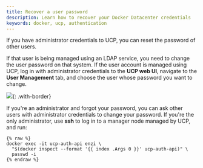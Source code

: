 ```yaml
---
title: Recover a user password
description: Learn how to recover your Docker Datacenter credentials
keywords: docker, ucp, authentication
---
```

If you have administrator credentials to UCP, you can reset the password of other users.

If that user is being managed using an LDAP service, you need to change the user password on that system. If the user account is managed using UCP, log in with administrator credentials to the **UCP web UI**, navigate to the **User Management** tab, and choose the user whose password you want to change.

![](../../images/recover-a-user-password-1.png){: .with-border}

If you're an administrator and forgot your password, you can ask other users with administrator credentials to change your password. If you're the only administrator, use **ssh** to log in to a manager node managed by UCP, and run:

```none
{% raw %}
docker exec -it ucp-auth-api enzi \
  "$(docker inspect --format '{{ index .Args 0 }}' ucp-auth-api)" \
  passwd -i
{% endraw %}  
```
